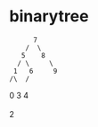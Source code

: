 # binarytree

          7
        /  \
       5    8
      / \     \
     1   6     9
    /\  /      
   0  3 4      
    \
     2   
